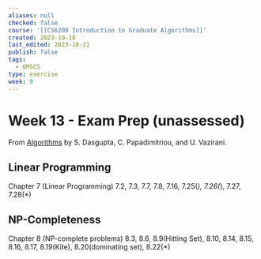 ```yaml
---
aliases: null
checked: false
course: '[[CS6200 Introduction to Graduate Algorithms]]'
created: 2023-10-18
last_edited: 2023-10-21
publish: false
tags:
  - OMSCS
type: exercise
week: 9
---
```

# Week 13 - Exam Prep (unassessed)

From [Algorithms](http://algorithmics.lsi.upc.edu/docs/Dasgupta-Papadimitriou-Vazirani.pdf) by S. Dasgupta, C. Papadimitriou, and U. Vazirani.

## Linear Programming

Chapter 7 (Linear Programming) 7.2, 7.3, 7.7, 7.8, 7.16, 7.25(*), 7.26(*), 7.27, 7.28(*)

## NP-Completeness

Chapter 8 (NP-complete problems) 8.3, 8.6, 8.9(Hitting Set), 8.10, 8.14, 8.15, 8.16, 8.17, 8.19(Kite), 8.20(dominating set), 8.22(*)
